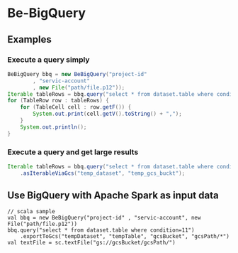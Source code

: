 # Be-BigQuery
## Examples
### Execute a query simply
```java
BeBigQuery bbq = new BeBigQuery("project-id"
        , "servic-account"
        , new File("path/file.p12"));
Iterable tableRows = bbq.query("select * from dataset.table where condition=11").asIterable();
for (TableRow row : tableRows) {
    for (TableCell cell : row.getF()) {
        System.out.print(cell.getV().toString() + ",");
    }
    System.out.println();
}
```

### Execute a query and get large results
```java
Iterable tableRows = bbq.query("select * from dataset.table where condition=11")
    .asIterableViaGcs("temp_dataset", "temp_gcs_buckt");
```

## Use BigQuery with Apache Spark as input data
```
// scala sample
val bbq = new BeBigQuery("project-id" , "servic-account", new File("path/file.p12"))
bbq.query("select * from dataset.table where condition=11")
    .exportToGcs("tempDataset", "tempTable", "gcsBucket", "gcsPath/*")
val textFile = sc.textFile("gs://gcsBucket/gcsPath/")
```
